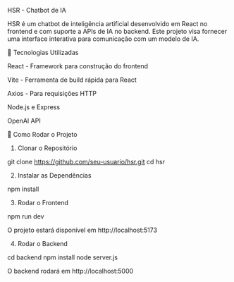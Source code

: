 HSR - Chatbot de IA

HSR é um chatbot de inteligência artificial desenvolvido em React no frontend e com suporte a APIs de IA no backend. Este projeto visa fornecer uma interface interativa para comunicação com um modelo de IA.


🚀 Tecnologias Utilizadas

React - Framework para construção do frontend

Vite - Ferramenta de build rápida para React

Axios - Para requisições HTTP

Node.js e Express

OpenAI API 


🔧 Como Rodar o Projeto

1. Clonar o Repositório

git clone https://github.com/seu-usuario/hsr.git
cd hsr

2. Instalar as Dependências

npm install

3. Rodar o Frontend

npm run dev

O projeto estará disponível em http://localhost:5173

4. Rodar o Backend

cd backend
npm install
node server.js

O backend rodará em http://localhost:5000

